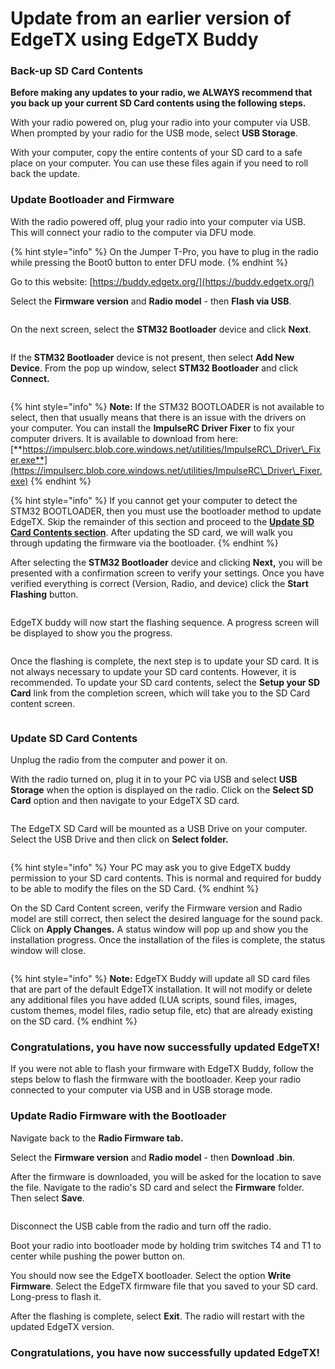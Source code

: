 # Update from an earlier version of EdgeTX using EdgeTX Buddy

### Back-up SD Card Contents

**Before making any updates to your radio, we ALWAYS recommend that you back up your current SD Card contents using the following steps.**&#x20;

With your radio powered on, plug your radio into your computer via USB. When prompted by your radio for the USB mode, select **USB Storage**.&#x20;

With your computer, copy the entire contents of your SD card to a safe place on your computer. You can use these files again if you need to roll back the update.

### Update Bootloader and Firmware

With the radio powered off, plug your radio into your computer via USB. This will connect your radio to the computer via DFU mode.&#x20;

{% hint style="info" %}
On the Jumper T-Pro, you have to plug in the radio while pressing the Boot0 button to enter DFU mode.
{% endhint %}

Go to this website: [https://buddy.edgetx.org/](https://buddy.edgetx.org/)

Select the **Firmware version** and **Radio model** - then **Flash via USB**.

<figure><img src="../.gitbook/assets/update2.png" alt=""><figcaption></figcaption></figure>

On the next screen, select the **STM32 Bootloader** device and click **Next**.

<figure><img src="../.gitbook/assets/update3.png" alt=""><figcaption></figcaption></figure>



If the **STM32 Bootloader** device is not present, then select **Add New Device**. From the pop up window, select **STM32 Bootloader** and click **Connect.**

<figure><img src="../.gitbook/assets/update4.png" alt=""><figcaption></figcaption></figure>

{% hint style="info" %}
**Note:** If the STM32 BOOTLOADER is not available to select, then that usually means that there is an issue with the drivers on your computer. You can install the **ImpulseRC Driver Fixer** to fix your computer drivers. It is available to download from here: [**https://impulserc.blob.core.windows.net/utilities/ImpulseRC\_Driver\_Fixer.exe**](https://impulserc.blob.core.windows.net/utilities/ImpulseRC\_Driver\_Fixer.exe)
{% endhint %}

{% hint style="info" %}
If you cannot get your computer to detect the STM32 BOOTLOADER, then you must use the bootloader method to update EdgeTX. Skip the remainder of this section and proceed to the [**Update SD Card Contents section**](update-from-opentx-to-edgetx-1.md#update-sd-card-contents). After updating the SD card, we will walk you through updating the firmware via the bootloader.
{% endhint %}

After selecting the **STM32 Bootloader** device and clicking **Next,** you will be presented with a confirmation screen to verify your settings. Once you have verified everything is correct (Version, Radio, and device) click the **Start Flashing** button.

<figure><img src="../.gitbook/assets/update5.png" alt=""><figcaption></figcaption></figure>

EdgeTX buddy will now start the flashing sequence. A progress screen will be displayed to show you the progress.

<figure><img src="../.gitbook/assets/update6.png" alt=""><figcaption></figcaption></figure>

Once the flashing is complete, the next step is to update your SD card. It is not always necessary to update your SD card contents. However, it is recommended. To update your SD card contents, select the **Setup your SD Card** link from the completion screen, which will take you to the SD Card content screen.&#x20;

<figure><img src="../.gitbook/assets/update7.png" alt=""><figcaption></figcaption></figure>

### Update SD Card Contents

Unplug the radio from the computer and power it on.&#x20;

With the radio turned on, plug it in to your PC via USB and select **USB Storage** when the option is displayed on the radio. Click on the **Select SD Card** option and then navigate to your EdgeTX SD card.&#x20;

<figure><img src="../.gitbook/assets/update8.png" alt=""><figcaption></figcaption></figure>

The EdgeTX SD Card will be mounted as a USB Drive on your computer. Select the USB Drive and then click on **Select folder.**

<figure><img src="../.gitbook/assets/update9.png" alt=""><figcaption></figcaption></figure>

{% hint style="info" %}
Your PC may ask you to give EdgeTX buddy permission to your SD card contents.  This is normal and required for buddy to be able to modify the files on the SD Card.
{% endhint %}

On the SD Card Content screen, verify the Firmware version and Radio model are still correct, then select the desired language for the sound pack. Click on **Apply Changes.** A status window will pop up and show you the installation progress. Once the installation of the files is complete, the status window will close.

<figure><img src="../.gitbook/assets/update10.png" alt=""><figcaption></figcaption></figure>

{% hint style="info" %}
**Note:** EdgeTX Buddy will update all SD card files that are part of the default EdgeTX installation. It will not modify or delete any additional files you have added (LUA scripts, sound files, images, custom themes, model files, radio setup file, etc) that are already existing on the SD card.&#x20;
{% endhint %}

### Congratulations, you have now successfully updated EdgeTX!

If you were not able to flash your firmware with EdgeTX Buddy, follow the steps below to flash the firmware with the bootloader. Keep your radio connected to your computer via USB and in USB storage mode.

### Update Radio Firmware with the Bootloader

Navigate back to the **Radio Firmware tab.**

Select the **Firmware version** and **Radio model** - then **Download .bin**.

After the firmware is downloaded, you will be asked for the location to save the file. Navigate to the radio's SD card and select the **Firmware** folder. Then select **Save**.&#x20;

<figure><img src="../.gitbook/assets/update15.png" alt=""><figcaption></figcaption></figure>

Disconnect the USB cable from the radio and turn off the radio.

Boot your radio into bootloader mode  by holding trim switches T4 and T1 to center while pushing the power button on.

You should now see the EdgeTX bootloader. Select the option **Write Firmware**. Select the EdgeTX firmware file that you saved to your SD card. Long-press to flash it.

After the flashing is complete, select **Exit**. The radio will restart with the updated EdgeTX version.

### Congratulations, you have now successfully updated EdgeTX!



